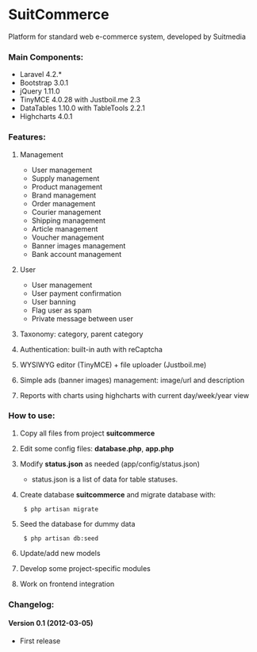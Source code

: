 # SuitCommerce
Platform for standard web e-commerce system, developed by Suitmedia

### Main Components:
* Laravel 4.2.*
* Bootstrap 3.0.1
* jQuery 1.11.0
* TinyMCE 4.0.28 with Justboil.me 2.3
* DataTables 1.10.0 with TableTools 2.2.1
* Highcharts 4.0.1

### Features:

1. Management

    - User management
    - Supply management
    - Product management
    - Brand management
    - Order management
    - Courier management
    - Shipping management
    - Article management
    - Voucher management
    - Banner images management
    - Bank account management

2. User

    - User management
    - User payment confirmation
    - User banning
    - Flag user as spam
    - Private message between user
3. Taxonomy: category, parent category
4. Authentication: built-in auth with reCaptcha
5. WYSIWYG editor (TinyMCE) + file uploader (Justboil.me)
6. Simple ads (banner images) management: image/url and description
7. Reports with charts using highcharts with current day/week/year view

### How to use:
1. Copy all files from project **suitcommerce**
2. Edit some config files: **database.php**, **app.php**
3. Modify **status.json** as needed (app/config/status.json)

    - status.json is a list of data for table statuses.
4. Create database **suitcommerce** and migrate database with:

        $ php artisan migrate
5. Seed the database for dummy data

        $ php artisan db:seed
6. Update/add new models
7. Develop some project-specific modules
8. Work on frontend integration

### Changelog:

#### Version 0.1 (2012-03-05)

* First release
